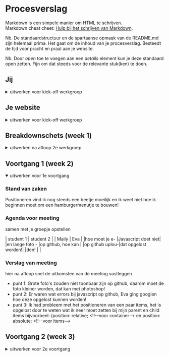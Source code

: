 # Procesverslag
Markdown is een simpele manier om HTML te schrijven.  
Markdown cheat cheet: [Hulp bij het schrijven van Markdown](https://github.com/adam-p/markdown-here/wiki/Markdown-Cheatsheet).

Nb. De standaardstructuur en de spartaanse opmaak van de README.md zijn helemaal prima. Het gaat om de inhoud van je procesverslag. Besteedt de tijd voor pracht en praal aan je website.

Nb. Door *open* toe te voegen aan een *details* element kun je deze standaard open zetten. Fijn om dat steeds voor de relevante stuk(ken) te doen.




## Jij

<details>
<summary>uitwerken voor kick-off werkgroep</summary>

### Auteur:
Heba Ghozlan

#### Je startniveau:
Ik kan niet zo goed programmeren en vind ik nog steeds moeilijk, een simple website met html en css kan ik wel bouwen maar nog niet echt met javascript daarin verwerkt.
Ik denk daarom dat ik bij de rode hoor.

#### Je focus:
Ik ga voor een surface plane een website maken omdat ik de layout van de website zo goed proberen na te maken in een device!

</details>





## Je website


<details>
<summary>uitwerken voor kick-off werkgroep</summary>

### Je opdracht:
Ik ga de website het tesla auto namaken omdat ik het ontwerp, kleuren en interactie ervan leuk vind. (link: tesla.com)

#### Screenshot(s) van de eerste pagina (small screen):
Hier zie je de homepagina van de website  
<img src="images/pagina1.png" width="375px" alt="home page">

#### Screenshot(s) van de tweede pagina (small screen):
Een account pagina
<img src="images/pagina2.png" width="375px" alt="account">

</details>

## Breakdownschets (week 1)

<details>
<summary>uitwerken na afloop 2e werkgroep</summary>

### de hele pagina:
<img src="images/breakpointschets.jpg.png" width="375px" alt="breakdown van de hele pagina">

### dynamisch deel (bijv menu):
<img src="images/breakpointschets2.png" width="375px" alt="breakdown van een dynamisch deel">

</details>





## Voortgang 1 (week 2)

<details open>
<summary>uitwerken voor 1e voortgang</summary>

### Stand van zaken
Positioneren vind ik nog steeds een beetje moeilijk en ik weet niet hoe ik beginnen moet om een hamburgermenutje te bouwen!


### Agenda voor meeting
samen met je groepje opstellen

| student 1      | student 2          |
| Maily          | Eva                |
|hoe moet je e-  |Javascript doet niet|
|en lange foto - |op github, hoe kan  |
|op github uplou-|dat opgelost worden!|
|den!            |                    |

### Verslag van meeting
hier na afloop snel de uitkomsten van de meeting vastleggen

- punt 1: Grote foto's zouden niet toonbaar zijn op github, daarom moet de foto kleiner worden, dat kan met photoshop!
- punt 2: Er waren wat errors bij javascript op github, Eva ging googlen hoe deze opgelost kunnen worden!
- punt 3: Ik had probleem met het positioneren van een paar items, het is opgelost door te weten wat ik neer moet zetten bij mijn parent en child items bijvoorbeel: (position: relative; <!!--voor container--> en position: absolute; <!!--voor items-->

</details>

## Voortgang 2 (week 3)

<details>
<summary>uitwerken voor 2e voortgang</summary>

### Stand van zaken
Ik wil mijn linkjes anders stijlen en ik heb geprobeerd om first-of-type, nth-of-type enz te gebruiken maar als ik het doe, alles gaat kapot!
<img src="images/probleem1.png" width="375px" alt="linkjes">

### Agenda voor meeting
samen met je groepje opstellen

| student 1      | student 2          |
| Maily          | Eva                |
| dit bespreken  | en dit             |
| en dat ook nog | dit als er tijd is |
| ...            | ...                |


### Verslag van meeting
hier na afloop snel de uitkomsten van de meeting vastleggen

- punt 1
- punt 2
- nog een punt
- ...

</details>
